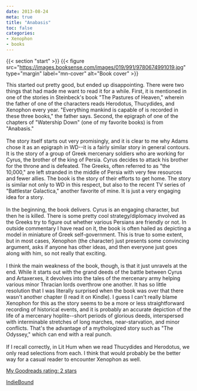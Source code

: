 ```yaml
---
date: 2013-08-24
meta: true
title: "Anabasis"
toc: false
categories:
- Xenophon
- books
---
```


{{< section "start" >}}
{{< figure src="https://images.booksense.com/images/019/991/9780674991019.jpg" type="margin" label="mn-cover" alt="Book cover" >}}

This started out pretty good, but ended up disappointing. There were two things that had made me want to read it for a while. First, it is mentioned in one of the stories in Steinbeck's book "The Pastures of Heaven," wherein the father of one of the characters reads Herodotus, Thucydides, and Xenophon every year. "Everything mankind is capable of is recorded in these three books," the father says. Second, the epigraph of one of the chapters of "Watership Down" (one of my favorite books) is from "Anabasis."<br /><br />The story itself starts out very promisingly, and it is clear to me why Adams chose it as an epigraph in WD--it is a fairly similar story in general contours. It is the story of a group of Greek mercenary soldiers who are working for Cyrus, the brother of the king of Persia. Cyrus decides to attack his brother for the throne and is defeated. The Greeks, often referred to as "the 10,000," are left stranded in the middle of Persia with very few resources and fewer allies. The book is the story of their efforts to get home. The story is similar not only to WD in this respect, but also to the recent TV series of "Battlestar Galactica," another favorite of mine. It is just a very engaging idea for a story. <br /><br />In the beginning, the book delivers. Cyrus is an engaging character, but then he is killed. There is some pretty cool strategy/diplomacy involved as the Greeks try to figure out whether various Persians are friendly or not. In outside commentary I have read on it, the book is often hailed as depicting a model in miniature of Greek self-government. This is true to some extent, but in most cases, Xenophon (the character) just presents some convincing argument, asks if anyone has other ideas, and then everyone just goes along with him, so not really that exciting.<br /><br />I think the main weakness of the book, though, is that it just unravels at the end. While it starts out with the grand deeds of the battle between Cyrus and Artaxerxes, it devolves into the tales of the mercenary army helping various minor Thracian lords overthrow one another. It has so little resolution that I was literally surprised when the book was over that there wasn't another chapter (I read it on Kindle). I guess I can't really blame Xenophon for this as the story seems to be a more or less straightforward recording of historical events, and it is probably an accurate depiction of the life of a mercenary hoplite--short periods of glorious deeds, interspersed with interminable stretches of long marches, near-starvation, and minor conflicts. That's the advantage of a mythologized story such as "The Odyssey," which can end with a real punch. <br /><br />If I recall correctly, in Lit Hum when we read Thucydides and Herodotus, we only read selections from each. I think that would probably be the better way for a casual reader to encounter Xenophon as well.

[My Goodreads rating: 2 stars](https://www.goodreads.com/review/show/696456493)  

[IndieBound](https://www.indiebound.org/book/9780674991019)
